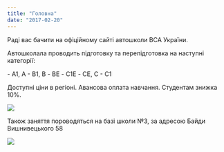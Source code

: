 ```yaml
---
title: "Головна"
date: "2017-02-20"
---
```


Раді вас бачити на офіційному сайті автошколи ВСА України.

Автошколала проводить підготовку та перепідготовка на наступні категорії:

\- А1, А - В1, В - BE - С1E - СЕ, С - С1

Доступні ціни в регіоні. Авансова оплата навчання. Студентам знижка 10%.

<img class="gmap" src="images/school.jpg"/>

Також заняття пороводяться на базі школи №3, за адресою Байди Вишнивецького 58

<img class="gmap" src="images/school2.jpg"/>